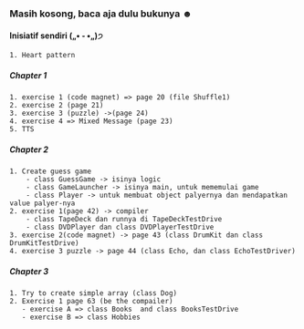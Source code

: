### Masih kosong, baca aja dulu bukunya ☻

#### Inisiatif sendiri („• ֊ •„)੭

```
1. Heart pattern
```

##### Chapter 1

```
1. exercise 1 (code magnet) => page 20 (file Shuffle1)
2. exercise 2 (page 21)
3. exercise 3 (puzzle) ->(page 24) 
4. exercise 4 => Mixed Message (page 23)
5. TTS
```

##### Chapter 2

```
1. Create guess game
    - class GuessGame -> isinya logic
    - class GameLauncher -> isinya main, untuk mememulai game
    - class Player -> untuk membuat object palyernya dan mendapatkan value palyer-nya
2. exercise 1(page 42) -> compiler
    - class TapeDeck dan runnya di TapeDeckTestDrive
    - class DVDPlayer dan class DVDPlayerTestDrive
3. exercise 2(code magnet) -> page 43 (class DrumKit dan class DrumKitTestDrive)
4. exercise 3 puzzle -> page 44 (class Echo, dan class EchoTestDriver)
```

##### Chapter 3

```
1. Try to create simple array (class Dog)
2. Exercise 1 page 63 (be the compailer)
   - exercise A => class Books  and class BooksTestDrive
   - exercise B => class Hobbies 
```




















